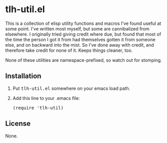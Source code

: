# tlh-util.el

This is a collection of elisp utility functions and macros I've found
useful at some point.  I've written most myself, but some are
cannibalized from elsewhere.  I originally tried giving credit where
due, but found that most of the time the person I got it from had
themselves gotten it from someone else, and on backward into the mist.
So I've done away with credit, and therefore take credit for none of
it.  Keeps things cleaner, too.

None of these utilities are namespace-prefixed, so watch out for
stomping.

## Installation

1. Put <tt>tlh-util.el</tt> somewhere on your emacs load path.

2. Add this line to your .emacs file:

    <tt>(require 'tlh-util)</tt>

## License

None.
